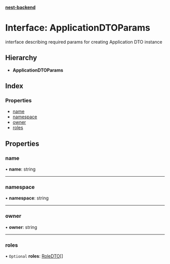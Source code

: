 **[nest-backend](../README.md)**

# Interface: ApplicationDTOParams

interface describing required params for creating Application DTO instance

## Hierarchy

* **ApplicationDTOParams**

## Index

### Properties

* [name](applicationdtoparams.md#name)
* [namespace](applicationdtoparams.md#namespace)
* [owner](applicationdtoparams.md#owner)
* [roles](applicationdtoparams.md#roles)

## Properties

### name

•  **name**: string

___

### namespace

•  **namespace**: string

___

### owner

•  **owner**: string

___

### roles

• `Optional` **roles**: [RoleDTO](../classes/roledto.md)[]
